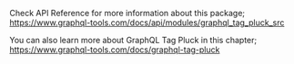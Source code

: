 Check API Reference for more information about this package;
https://www.graphql-tools.com/docs/api/modules/graphql_tag_pluck_src

You can also learn more about GraphQL Tag Pluck in this chapter;
https://www.graphql-tools.com/docs/graphql-tag-pluck
